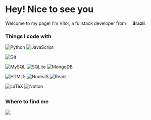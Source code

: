 <h1>Hey! Nice to see you</h1>

<p>Welcome to my page! I'm Vitor, a fullstack developer from <img src="https://cdn-icons-png.flaticon.com/512/197/197386.png" width="13" /> <b>Brazil</b>. </p>

<h3>Things I code with</h3>

<!-- Languages: -->

![Python](https://img.shields.io/badge/python-3670A0?style=for-the-badge&logo=python&logoColor=ffdd54)
![JavaScript](https://img.shields.io/badge/javascript-%23323330.svg?style=for-the-badge&logo=javascript&logoColor=%23F7DF1E) 

<!-- OPS: -->

![Git](https://img.shields.io/badge/git-%23F05033.svg?style=for-the-badge&logo=git&logoColor=white)

<!-- DBs: -->

![MySQL](https://img.shields.io/badge/mysql-%2300f.svg?style=for-the-badge&logo=mysql&logoColor=white)
![SQLite](https://img.shields.io/badge/sqlite-%2307405e.svg?style=for-the-badge&logo=sqlite&logoColor=white)
![MongoDB](https://img.shields.io/badge/MongoDB-%234ea94b.svg?style=for-the-badge&logo=mongodb&logoColor=white)

<!-- Web: -->

![HTML5](https://img.shields.io/badge/html5-%23E34F26.svg?style=for-the-badge&logo=html5&logoColor=white)
![NodeJS](https://img.shields.io/badge/node.js-6DA55F?style=for-the-badge&logo=node.js&logoColor=white)
![React](https://img.shields.io/badge/react-%2320232a.svg?style=for-the-badge&logo=react&logoColor=%2361DAFB)

<!-- Other: -->

![LaTeX](https://img.shields.io/badge/latex-%23008080.svg?style=for-the-badge&logo=latex&logoColor=white)
![Notion](https://img.shields.io/badge/Notion-%23000000.svg?style=for-the-badge&logo=notion&logoColor=white)

##

<h3>Where to find me</h3>

<div>
    <a href="https://www.linkedin.com/in/vitor-zen/" target="_blank">
        <img src="https://img.shields.io/badge/LinkedIn-0077B5?style=for-the-badge&logo=linkedin&logoColor=white"
            targer="_blank">
    </a>
</div>
